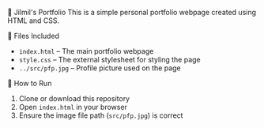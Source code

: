 🌸 Jilmil's Portfolio
This is a simple personal portfolio webpage created using HTML and CSS.

📁 Files Included

- `index.html` – The main portfolio webpage
- `style.css` – The external stylesheet for styling the page
- `../src/pfp.jpg` – Profile picture used on the page

📌 How to Run
1. Clone or download this repository
2. Open `index.html` in your browser
3. Ensure the image file path (`src/pfp.jpg`) is correct  
